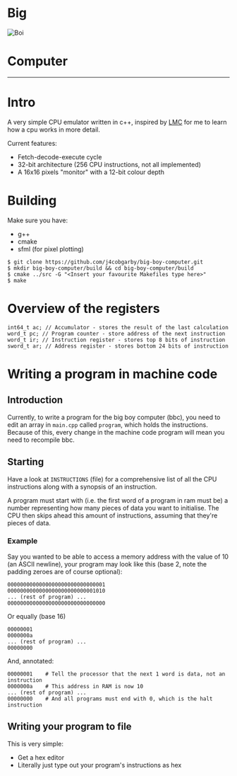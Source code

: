 # Big
![Boi](http://memes.ucoz.com/_nw/21/31079907.jpg)
# Computer

---

# Intro

A very simple CPU emulator written in c++, inspired by [LMC](https://peterhigginson.co.uk/LMC/) for me to learn how a cpu works in more detail.

Current features:
 - Fetch-decode-execute cycle
 - 32-bit architecture (256 CPU instructions, not all implemented)
 - A 16x16 pixels "monitor" with a 12-bit colour depth

# Building

Make sure you have:
 - g++
 - cmake
 - sfml (for pixel plotting)

```
$ git clone https://github.com/j4cobgarby/big-boy-computer.git
$ mkdir big-boy-computer/build && cd big-boy-computer/build
$ cmake ../src -G "<Insert your favourite Makefiles type here>"
$ make
```

# Overview of the registers
```
int64_t ac; // Accumulator - stores the result of the last calculation
word_t pc; // Program counter - store address of the next instruction
word_t ir; // Instruction register - stores top 8 bits of instruction
sword_t ar; // Address register - stores bottom 24 bits of instruction
```

# Writing a program in machine code

## Introduction

Currently, to write a program for the big boy computer (bbc), you need to edit an
array in `main.cpp` called `program`, which holds the instructions. Because of this,
every change in the machine code program will mean you need to recompile bbc.

## Starting

Have a look at `INSTRUCTIONS` (file) for a comprehensive list of all the CPU
instructions along with a synopsis of an instruction.

A program must start with (i.e. the first word of a program in ram must be) a
number representing how many pieces of data you want to initialise. The CPU
then skips ahead this amount of instructions, assuming that they're pieces of data.

### Example

Say you wanted to be able to access a memory address with the value of 10 (an ASCII
newline), your program may look like this (base 2, note the padding zeroes are of course optional):

```
0000000000000000000000000000001
0000000000000000000000000001010
... (rest of program) ...
0000000000000000000000000000000
```

Or equally (base 16)

```
00000001
0000000a
... (rest of program) ...
00000000
```

And, annotated:

```
00000001    # Tell the processor that the next 1 word is data, not an instruction
0000000a    # This address in RAM is now 10
... (rest of program) ...
00000000    # And all programs must end with 0, which is the halt instruction
```

## Writing your program to file

This is very simple:
 - Get a hex editor
 - Literally just type out your program's instructions as hex
